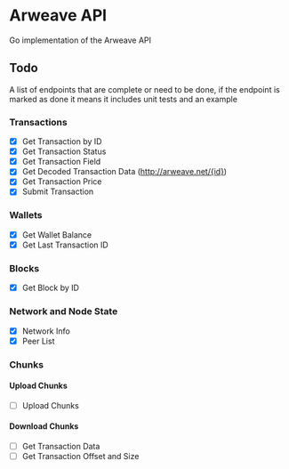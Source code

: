 # Arweave API

Go implementation of the Arweave API

## Todo
A list of endpoints that are complete or need to be done, if the endpoint is marked as done it means it includes
unit tests and an example

### Transactions
- [x] Get Transaction by ID
- [x] Get Transaction Status
- [x] Get Transaction Field
- [x] Get Decoded Transaction Data (http://arweave.net/{id})
- [x] Get Transaction Price
- [x] Submit Transaction

### Wallets
- [x] Get Wallet Balance
- [x] Get Last Transaction ID

### Blocks
- [x] Get Block by ID

### Network and Node State
- [x] Network Info
- [x] Peer List

### Chunks
#### Upload Chunks
- [ ] Upload Chunks
#### Download Chunks
- [ ] Get Transaction Data
- [ ] Get Transaction Offset and Size
